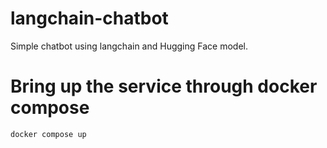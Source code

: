 # langchain-chatbot

Simple chatbot using langchain and Hugging Face model.

# Bring up the service through docker compose
``docker compose up``
